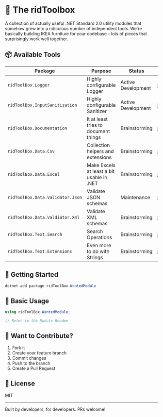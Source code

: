 # 🧰 The ridToolbox

A collection of actually useful .NET Standard 2.0 utility modules that somehow grew into a ridiculous number of independent tools. We're basically building IKEA furniture for your codebase - lots of pieces that surprisingly work well together.

## 📦 Available Tools

| Package | Purpose | Status | Link |
|---------|---------|--------|------|
| `ridToolBox.Logger` | Highly configurable Logger | Active Development | [Repository](example.com) |
| `ridToolBox.InputSanitization` | Highly configurable Sanitizer | Active Development | [Repository](example.com) |
| `ridToolBox.Documentation` | It at least tries to document things | Brainstorming | [Repository](example.com) |
| `ridToolBox.Data.Csv` | Collection helpers and extensions | Brainstorming | [Repository](example.com) |
| `ridToolBox.Data.Excel` | Make Excels at least a bit usable in .NET | Brainstorming | [Repository](example.com) |
| `ridToolBox.Data.Validator.Json` | Validate JSON schemas | Maintenance | [Repository](example.com) |
| `ridToolBox.Data.Valdiator.Xml` | Validate XML schemas | Brainstorming | [Repository](example.com) |
| `ridToolBox.Text.Search` | Search Operations | Brainstorming | [Repository](example.com) |
| `ridToolBox.Text.Extensions` | Even more to do with Strings | Brainstorming | [Repository](example.com) |

## 🚀 Getting Started

```powershell
dotnet add package ridToolBox.WantedModule
```

## 📝 Basic Usage

```csharp
using ridToolBox.WantedModule;

// Refer to the Module Readme
```

## 🤝 Want to Contribute?

1. Fork it
2. Create your feature branch
3. Commit changes
4. Push to the branch
5. Create a Pull Request

## 📃 License

MIT

---
Built by developers, for developers. PRs welcome!
